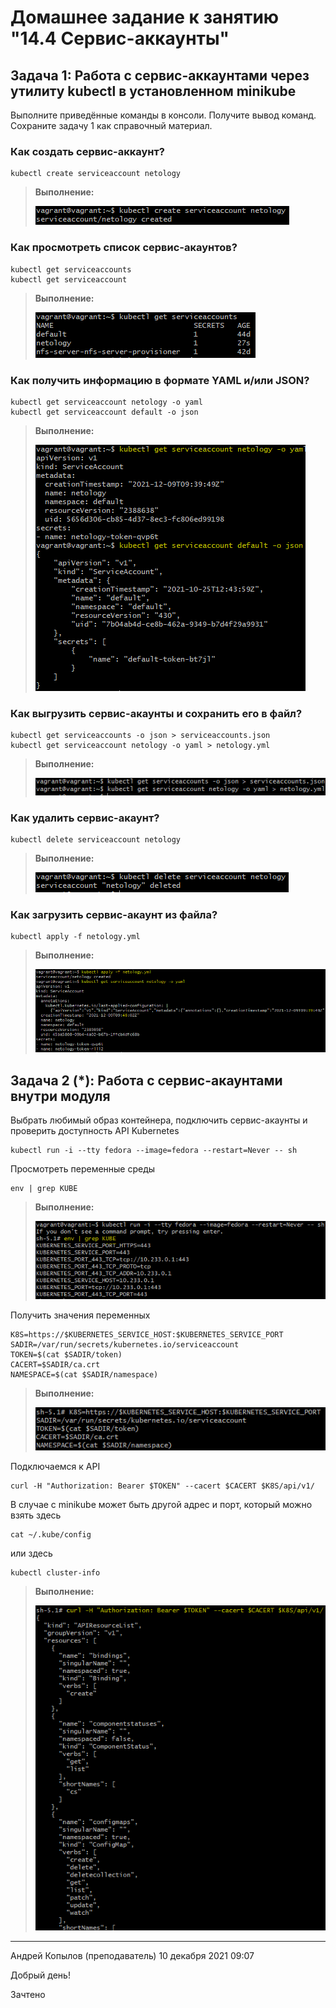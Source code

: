 # Домашнее задание к занятию "14.4 Сервис-аккаунты"

## Задача 1: Работа с сервис-аккаунтами через утилиту kubectl в установленном minikube

Выполните приведённые команды в консоли. Получите вывод команд. Сохраните
задачу 1 как справочный материал.

### Как создать сервис-аккаунт?

```
kubectl create serviceaccount netology
```
> **Выполнение:**    
> 
> ![14-04-01](img/1.png) 

### Как просмотреть список сервис-акаунтов?

```
kubectl get serviceaccounts
kubectl get serviceaccount
```
> **Выполнение:**    
> 
> ![14-04-02](img/2.png) 

### Как получить информацию в формате YAML и/или JSON?

```
kubectl get serviceaccount netology -o yaml
kubectl get serviceaccount default -o json
```
> **Выполнение:**    
> 
> ![14-04-03](img/3.png) 

### Как выгрузить сервис-акаунты и сохранить его в файл?

```
kubectl get serviceaccounts -o json > serviceaccounts.json
kubectl get serviceaccount netology -o yaml > netology.yml
```

> **Выполнение:**    
> 
> ![14-04-04](img/4.png) 

### Как удалить сервис-акаунт?

```
kubectl delete serviceaccount netology
```

> **Выполнение:**    
> 
> ![14-04-05](img/5.png) 

### Как загрузить сервис-акаунт из файла?

```
kubectl apply -f netology.yml
```

> **Выполнение:**    
> 
> ![14-04-06](img/6.png) 

## Задача 2 (*): Работа с сервис-акаунтами внутри модуля

Выбрать любимый образ контейнера, подключить сервис-акаунты и проверить
доступность API Kubernetes

```
kubectl run -i --tty fedora --image=fedora --restart=Never -- sh
```

Просмотреть переменные среды

```
env | grep KUBE
```

> **Выполнение:**    
> 
> ![14-04-07](img/7.png) 


Получить значения переменных

```
K8S=https://$KUBERNETES_SERVICE_HOST:$KUBERNETES_SERVICE_PORT
SADIR=/var/run/secrets/kubernetes.io/serviceaccount
TOKEN=$(cat $SADIR/token)
CACERT=$SADIR/ca.crt
NAMESPACE=$(cat $SADIR/namespace)
```

> **Выполнение:**    
> 
> ![14-04-08](img/8.png) 

Подключаемся к API

```
curl -H "Authorization: Bearer $TOKEN" --cacert $CACERT $K8S/api/v1/
```

В случае с minikube может быть другой адрес и порт, который можно взять здесь

```
cat ~/.kube/config
```

или здесь

```
kubectl cluster-info
```

> **Выполнение:**    
> 
> ![14-04-09](img/9.png) 

---

Андрей Копылов (преподаватель)
10 декабря 2021 09:07

Добрый день!

Зачтено
